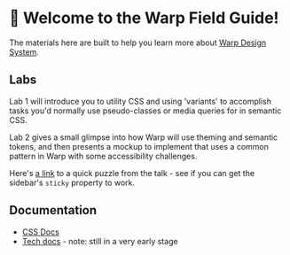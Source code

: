 # 👋 Welcome to the Warp Field Guide!

The materials here are built to help you learn more about [Warp Design System](https://github.com/orgs/warp-ds).

## Labs

Lab 1 will introduce you to utility CSS and using 'variants' to accomplish tasks you'd normally use pseudo-classes or media queries for in semantic CSS.

Lab 2 gives a small glimpse into how Warp will use theming and semantic tokens, and then presents a mockup to implement that uses a common pattern in Warp with some accessibility challenges.

Here's [a link](https://warp-ds.github.io/playground?html=DwZwpgxgLglg9gOwAQQDYEMQgLwCIDmATjACZJGkC0EcqIlAzEgEb6UCeYqqcA7pQCYADENwA%2BAFBIkwEjABuKDFjw1UlEAAd0CQSzbNUAVzCCR4qdJmalmHLgC2MXQAsNEQmDAJxc%2BcAB6TUkra1sVR2dKNxAPLx8xP0Dgy0C-EJlMUjBw%2BxBYCABrdiQoOE1KIX1KTWdCs1ExLJIwQOawSUDwaHgEMSA) to a quick puzzle from the talk - see if you can get the sidebar's `sticky` property to work.

## Documentation

- [CSS Docs](https://warp-ds.github.io/css-docs/)
- [Tech docs](https://warp-ds.github.io/tech-docs/) - note: still in a very early stage
